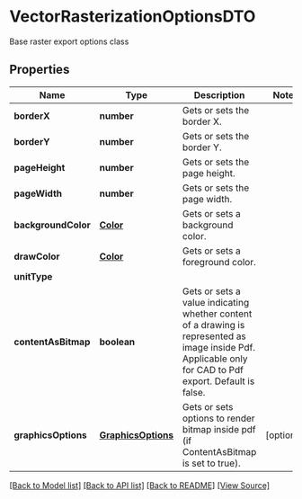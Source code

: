 ﻿# VectorRasterizationOptionsDTO
Base raster export options class

## Properties
Name | Type | Description | Notes
------------ | ------------- | ------------- | -------------
**borderX** | **number** | Gets or sets the border X. | 
**borderY** | **number** | Gets or sets the border Y. | 
**pageHeight** | **number** | Gets or sets the page height. | 
**pageWidth** | **number** | Gets or sets the page width. | 
**backgroundColor** | [**Color**](Color.md) | Gets or sets a background color. | 
**drawColor** | [**Color**](Color.md) | Gets or sets a foreground color. | 
**unitType** |  |  | 
**contentAsBitmap** | **boolean** | Gets or sets a value indicating whether content of a drawing is represented as image inside Pdf. Applicable only for CAD to Pdf export. Default is false. | 
**graphicsOptions** | [**GraphicsOptions**](GraphicsOptions.md) | Gets or sets options to render bitmap inside pdf (if ContentAsBitmap is set to true). | [optional]

[[Back to Model list]](../README.md#documentation-for-models) [[Back to API list]](../README.md#documentation-for-api-endpoints) [[Back to README]](../README.md) [[View Source]](../src/models/vectorRasterizationOptionsDTO.ts)

